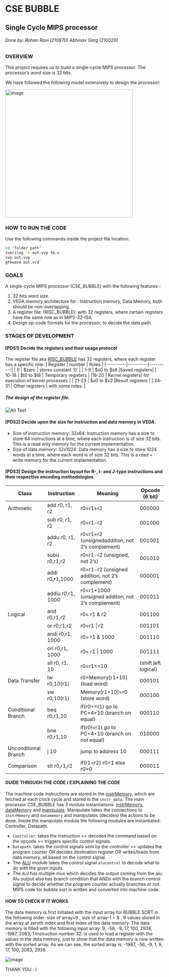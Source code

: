 
# CSE BUBBLE
## Single Cycle MIPS processor
###### _Done by: Rohan Ravi (210870) Abhinav Garg (210029)_
### OVERVIEW
This project requires us to build a single-cycle MIPS processor. The processor’s word size is
32 bits.

We have followed the following model extensively to design the processor:

<img width="405" alt="image" src="https://github.com/r-dott/CSE_bubble-MIPS_processor/assets/101567399/10056548-5cea-4008-b6e5-f58c6a4cf27a">

### HOW TO RUN THE CODE
Use the following commands inside the project file location:
```sh 
cd ‘folder path’
iverilog -o out.vvp tb.v
vvp out.vvp
gtkwave out.vcd`
```

### GOALS
A single-cycle MIPS processor (CSE_BUBBLE) with the following features:-
1. 32 bits word size.
2. VEDA memory architecture for : Instruction memory, Data Memory, both should be non-overlapping.
3. A register file: (RISC_BUBBLE): with 32 registers, where certain registers have the same role as in MIPS-32-ISA.
4. Design op-code formats for the processor, to decide the data path.

### STAGES OF DEVELOPMENT
#### [PDS1] Decide the registers and their usage protocol
The register file aka [RISC_BUBBLE](RISC_BUBBLE.v) has 32 registers, where each register has a specific role.
| Register | number | Roles |
|----------|----------|----------|
| 0 | $zero  | stores constant ‘0’ |
| 1-9 | $s0 to $s8 |Saved registers|
| 10-18 | $t0 to $t8 | Temporary registers |
|19-20 | Kernel registers| for execution of kernel processes |
| 21-23 | $v0 to $v2 |Result registers |
| 24-31 | Other registers | with some roles. |

##### The design of the register file.
![Alt Text](https://i.imgur.com/XcTgNnx.png)

#### [PDS2] Decide upon the size for instruction and data memory in VEDA.
- Size of instruction memory: 32x64: Instruction memory has a size to store 64 instructions at a time, where each instruction is of size 32 bits. This is a read only memory for the current implementation.
- Size of data memory: 32x1024: Data memory has a size to store 1024 words at a time, where each word is of size 32 bits. This is a read + write memory for the current implementation.

#### [PDS3] Design the instruction layout for R-, I- and J-type instructions and their respective encoding methodologies

| Class | Instruction | Meaning | Opcode (6 bit) |
|----|--------------|----------|----------|
| Arithmetic | add r0, r1, r2|  r0=r1+r2 |000000|
| |sub r0, r1, r2| r0=r1-r2 | 001000 |
|| addu r0, r1, r2 | r0=r1+r2 (unsignedaddition, not 2’s complement) | 001001 |
| | subu r0,r1,r2 | r0=r1-r2 (unsigned, not 2’s) |001010|
| | addi r0,r1,1000 |r0=r1-r2 (unsigned addition, not 2’s complement)| 000001|
|| addiu r0,r1, 1000| r0=r1+1000 (unsigned additon, not 2’s complement)| 001011 |
| Logical | and r0,r1,r2 | r0= r1 & r2 | 001100 |
|| or r0,r1,r2|  r0=r1 \| r2 | 001101 |
|| andi r0,r1, 1000 | r0= r1 & 1000 | 001110 |
|| ori r0,r1, 1000 | r0= r1 \| 1000| 001111|
|| sll r0, r1, 10 | r0=r1<<10 | (shift left logical) |000010|
|Data Transfer| lw r0,10(r1)| r0=Memory[r1+10] (load word) | 000101|
|| sw r0,10(r1) | Memory[r1+10]=r0 (store word)|000100|
|Conditional Branch|  beq r0,r1,10| if(r0==r1) go to PC+4+10 (branch on equal)|000110|
|| bne r0,r1,10| if(r0!=r1) go to PC+4+10 (branch on not equal)|010000 |
| Unconditional Branch| j 10 |jump to address 10| 000111|
|Comparison| slt r0,r1,r2| if(r1<r2) r0=1 else r0=0|000011|

#### GUIDE THROUGH THE CODE / EXPLAINING THE CODE
The machine code instructions are stored in the [instrMemory](instrMemory.v), which are fetched at each clock cycle and stored in the `instr_data`.
The main processor CSE_BUBBLE has 3 module instantiations: [instrMemory](instrMemory.v), [dataMemory](dataMemory.v) and [manipulate](manipulate.v).
Manipulate takes the connections to `instrMemory` and `datamemory` and manipulates (decides) the actions to be done.
Inside the manipulate module the following modules are instantiated: Controller, Datapath.
- `Controller`: takes the instruction >> decodes the command based on the opcode >> triggers specific control signals.
- `Datapath`: takes the control signals sent by the controller >> updates the program counter OR decides destination register OR writes/loads from data memory, all based on the control signal.
- The [ALU](ALU.v) module takes the control signal `alucontrol` to decode what to do with the given inputs.
- The `ALU` has multiple mux which decides the output coming from the alu. Alu output also has branch condition that ANDs with the branch control signal to decide whether the program counter actually branches or not.
MIPS code for bubble sort is written and converted into machine code.

#### HOW TO CHECK IF IT WORKS
The data memory is first initiated with the input array for BUBBLE SORT in the following order: size of array=9 , size of array-1 = 8 , 9 values stored in the array at zeroth index and first index of the data memory.
The data memory is filled with the following input array: 9, -56, -9, 17, 100, 2938, -1987, 2083, 1
Instruction number 32: is used to load a register with the values in the data memory, just to show that the data memory is now written with the sorted array.
As we can see, the sorted array is: -1987, -56, -9, 1, 9, 17, 100, 2083, 2938

![image](https://github.com/r-dott/CSE_bubble-MIPS_processor/assets/101567399/2d348ed8-b16d-4e01-b298-b409b64f5d51)

THANK YOU : )
